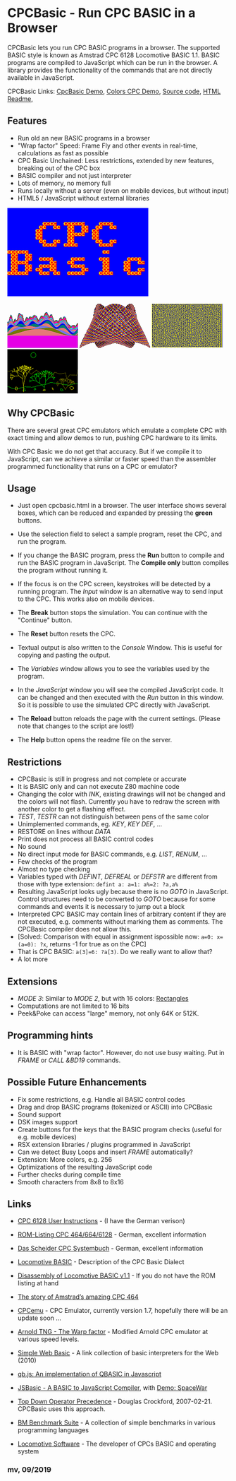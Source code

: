 # CPCBasic - Run CPC BASIC in a Browser

CPCBasic lets you run CPC BASIC programs in a browser. The supported BASIC style is known as Amstrad CPC 6128 Locomotive BASIC 1.1.
BASIC programs are compiled to JavaScript which can be run in the browser. A library provides the functionality of the commands that are not directly available in JavaScript.

CPCBasic Links:
[CpcBasic Demo](https://benchmarko.github.io/CPCBasic/cpcbasic.html?example=cpcbasic),
[Colors CPC Demo](https://benchmarko.github.io/CPCBasic/cpcbasic.html?example=colors),
[Source code](https://github.com/benchmarko/CPCBasic/),
[HTML Readme](https://github.com/benchmarko/CPCBasic/#readme),

## Features

- Run old an new BASIC programs in a browser
- "Wrap factor" Speed: Frame Fly and other events in real-time, calculations as fast as possible
- CPC Basic Unchained: Less restrictions, extended by new features, breaking out of the CPC box
- BASIC compiler and not just interpreter
- Lots of memory, no memory full
- Runs locally without a server (even on mobile devices, but without input)
- HTML5 / JavaScript without external libraries

![A sample with cpcbasic](./img/cpcbasic.gif)

![Art](./img/art.png) ![Graphics](./img/graphics.png) ![Labyrinth](./img/labyrinth.png) ![Landscape](./img/landscape.png)

## Why CPCBasic

There are several great CPC emulators which emulate a complete CPC with exact timing and allow demos to run, pushing CPC hardware to its limits.

With CPC Basic we do not get that accuracy. But if we compile it to JavaScript, can we achieve a similar or faster speed than the assembler programmed functionality that runs on a CPC or emulator?

## Usage

- Just open cpcbasic.html in a browser.
  The user interface shows several boxes, which can be reduced and expanded by pressing the **green** buttons.
- Use the selection field to select a sample program, reset the CPC, and run the program.
- If you change the BASIC program, press the **Run** button to compile and run the BASIC program in JavaScript. The **Compile only** button compiles the program without running it.
- If the focus is on the CPC screen, keystrokes will be detected by a running program.
  The *Input* window is an alternative way to send input to the CPC. This works also on mobile devices.
- The **Break** button stops the simulation. You can continue with the "Continue" button.
- The **Reset** button resets the CPC.
- Textual output is also written to the *Console* Window. This is useful for copying and pasting the output.
- The *Variables* window allows you to see the variables used by the program.
- In the *JavaScript* window you will see the compiled JavaScript code. It can be changed and then executed with the *Run* button in this window. So it is possible to use the simulated CPC directly with JavaScript.

- The **Reload** button reloads the page with the current settings. (Please note that changes to the script are lost!)
- The **Help** button opens the readme file on the server.

## Restrictions

- CPCBasic is still in progress and not complete or accurate
- It is BASIC only and can not execute Z80 machine code
- Changing the color with *INK*, existing drawings will not be changed and the colors will not flash. Currently you have to redraw the screen with another color to get a flashing effect.
- *TEST*, *TESTR* can not distinguish between pens of the same color
- Unimplemented commands, eg. *KEY*, *KEY DEF*, ...
- RESTORE on lines without *DATA*
- Print does not process all BASIC control codes
- No sound
- No direct input mode for BASIC commands, e.g. *LIST*, *RENUM*, ...
- Few checks of the program
- Almost no type checking
- Variables typed with *DEFINT*, *DEFREAL* or *DEFSTR* are different from those with type extension:
  `defint a: a=1: a%=2: ?a,a%`
- Resulting JavaScript looks ugly because there is no *GOTO* in JavaScript. Control structures need to be converted to *GOTO* because for some commands and events it is necessary to jump out a block
- Interpreted CPC BASIC may contain lines of arbitrary content if they are not executed, e.g. comments without marking them as comments. The CPCBasic compiler does not allow this.
- [Solved: Comparison with equal in assignment ispossible now: `a=0: x=(a=0): ?x`, returns -1 for true as on the CPC]
- That is CPC BASIC: `a(3]=6: ?a[3)`. Do we really want to allow that?
- A lot more

## Extensions

- *MODE 3*: Similar to *MODE 2*, but with 16 colors: [Rectangles](https://benchmarko.github.io/CPCBasic/cpcbasic.html?example=rectangles)
- Computations are not limited to 16 bits
- Peek&Poke can access "large" memory, not only 64K or 512K.

## Programming hints

- It is BASIC with "wrap factor". However, do not use busy waiting. Put in *FRAME* or *CALL &BD19* commands.

## Possible Future Enhancements

- Fix some restrictions, e.g. Handle all BASIC control codes
- Drag and drop BASIC programs (tokenized or ASCII) into CPCBasic
- Sound support
- DSK images support
- Create buttons for the keys that the BASIC program checks (useful for e.g. mobile devices)
- RSX extension libraries / plugins programmed in JavaScript
- Can we detect Busy Loops and insert *FRAME* automatically?
- Extension: More colors, e.g. 256
- Optimizations of the resulting JavaScript code
- Further checks during compile time
- Smooth characters from 8x8 to 8x16

## Links

- [CPC 6128 User Instructions](http://www.cpcwiki.eu/manuals/AmstradCPC6128-hypertext-en-Sinewalker.pdf) - (I have the German verison)

- [ROM-Listing CPC 464/664/6128](http://www.cpcwiki.eu/index.php/ROM-Listing_CPC_464/664/6128) - German, excellent information

- [Das Scheider CPC Systembuch](https://k1.spdns.de/Vintage/Schneider%20CPC/Das%20Scheider%20CPC%20Systembuch.pdf) - German, excellent information

- [Locomotive BASIC](https://www.cpcwiki.eu/index.php/Locomotive_BASIC) - Description of the CPC Basic Dialect

- [Disassembly of Locomotive BASIC v1.1](http://cpctech.cpc-live.com/docs/basic.asm) - If you do not have the ROM listing at hand

- [The story of Amstrad’s amazing CPC 464](https://www.theregister.co.uk/2014/02/12/archaeologic_amstrad_cpc_464/)

- [CPCemu](http://www.cpc-emu.org/) - CPC Emulator, currently version 1.7, hopefully there will be an update soon ...

- [Arnold TNG - The Warp factor](http://www.yasara.org/cpc/index.html) - Modified Arnold CPC emulator at various speed levels.

- [Simple Web Basic](https://yohan.es/swbasic/) - A link collection of basic interpreters for the Web (2010)

- [qb.js: An implementation of QBASIC in Javascript](http://stevehanov.ca/blog/?id=92)

- [JSBasic - A BASIC to JavaScript Compiler](https://www.codeproject.com/Articles/25069/JSBasic-A-BASIC-to-JavaScript-Compiler), with
  [Demo: SpaceWar](http://jsbasic.apphb.com/default.aspx?sourceCode=SpaceWar)

- [Top Down Operator Precedence](http://crockford.com/javascript/tdop/tdop.html) - Douglas Crockford, 2007-02-21. CPCBasic uses this approach.

- [BM Benchmark Suite](https://github.com/benchmarko/BMbench) - A collection of simple benchmarks in various programming languages

- [Locomotive Software](https://www.cpcwiki.eu/index.php/Locomotive_Software) - The developer of CPCs BASIC and operating system

### **mv, 09/2019**
